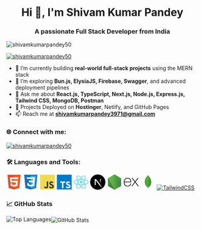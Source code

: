 <h1 align="center">Hi 👋, I'm Shivam Kumar Pandey</h1>
<h3 align="center">A passionate Full Stack Developer from India</h3>

<p align="left">
  <img src="https://komarev.com/ghpvc/?username=shivamkumarpandey50&label=Profile%20views&color=0e75b6&style=flat" alt="shivamkumarpandey50" />
</p>

<p align="left">
  <a href="https://github.com/ryo-ma/github-profile-trophy">
    <img src="https://github-profile-trophy.vercel.app/?username=shivamkumarpandey50" alt="shivamkumarpandey50" />
  </a>
</p>

- 🔭 I’m currently building **real-world full-stack projects** using the MERN stack  
- 🌱 I’m exploring **Bun.js, ElysiaJS, Firebase, Swagger**, and advanced deployment pipelines  
- 💬 Ask me about **React.js, TypeScript, Next.js, Node.js, Express.js, Tailwind CSS, MongoDB, Postman**  
- 🚀 Projects Deployed on **Hostinger**, Netlify, and GitHub Pages  
- 📫 Reach me at **shivamkumarpandey3971@gmail.com**

<h3 align="left">🌐 Connect with me:</h3>
<p align="left">
  <a href="https://linkedin.com/in/shivamkumarpandey50" target="blank">
    <img align="center" src="https://raw.githubusercontent.com/rahuldkjain/github-profile-readme-generator/master/src/images/icons/Social/linked-in-alt.svg" alt="shivamkumarpandey50" height="30" width="40" />
  </a>
</p>

<h3 align="left">🛠️ Languages and Tools:</h3>
<p align="left">
  <a href="https://developer.mozilla.org/en-US/docs/Web/HTML" target="_blank"><img src="https://raw.githubusercontent.com/devicons/devicon/master/icons/html5/html5-original.svg" width="40" height="40" alt="HTML" /></a>
  <a href="https://developer.mozilla.org/en-US/docs/Web/CSS" target="_blank"><img src="https://raw.githubusercontent.com/devicons/devicon/master/icons/css3/css3-original.svg" width="40" height="40" alt="CSS" /></a>
  <a href="https://developer.mozilla.org/en-US/docs/Web/JavaScript" target="_blank"><img src="https://raw.githubusercontent.com/devicons/devicon/master/icons/javascript/javascript-original.svg" width="40" height="40" alt="JavaScript" /></a>
  <a href="https://www.typescriptlang.org/" target="_blank"><img src="https://raw.githubusercontent.com/devicons/devicon/master/icons/typescript/typescript-original.svg" width="40" height="40" alt="TypeScript" /></a>
  <a href="https://reactjs.org/" target="_blank"><img src="https://raw.githubusercontent.com/devicons/devicon/master/icons/react/react-original.svg" width="40" height="40" alt="React" /></a>
  <a href="https://nextjs.org/" target="_blank"><img src="https://raw.githubusercontent.com/devicons/devicon/master/icons/nextjs/nextjs-original.svg" width="40" height="40" alt="Next.js" /></a>
  <a href="https://nodejs.org/" target="_blank"><img src="https://raw.githubusercontent.com/devicons/devicon/master/icons/nodejs/nodejs-original.svg" width="40" height="40" alt="Node.js" /></a>
  <a href="https://expressjs.com/" target="_blank"><img src="https://raw.githubusercontent.com/devicons/devicon/master/icons/express/express-original.svg" width="40" height="40" alt="Express.js" /></a>
  <a href="https://www.mongodb.com/" target="_blank"><img src="https://raw.githubusercontent.com/devicons/devicon/master/icons/mongodb/mongodb-original.svg" width="40" height="40" alt="MongoDB" /></a>
  <a href="https://tailwindcss.com/" target="_blank"><img src="https://www.vectorlogo.zone/logos/tailwindcss/tailwindcss-icon.svg" width="40" height="40" alt="TailwindCSS" /></a>
</p>

<h3>📈 GitHub Stats</h3>

<p>
  <img align="left" src="https://github-readme-stats.vercel.app/api/top-langs?username=shivamkumarpandey50&show_icons=true&locale=en&layout=compact" alt="Top Languages" />
</p>

<p>
  <img align="center" src="https://github-readme-stats.vercel.app/api?username=shivamkumarpandey50&show_icons=true&locale=en" alt="GitHub Stats" />
</p>

